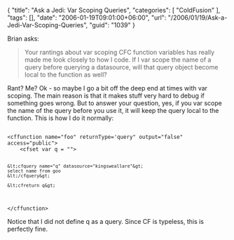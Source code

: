 {
	"title": "Ask a Jedi: Var Scoping Queries",
	"categories": [
		"ColdFusion"
	],
	"tags": [],
	"date": "2006-01-19T09:01:00+06:00",
	"url": "/2006/01/19/Ask-a-Jedi-Var-Scoping-Queries",
	"guid": "1039"
}

Brian asks:

<blockquote>
Your rantings about var scoping CFC function variables has really made me look closely to how I code. If I var scope the name of a query before querying a datasource, will that query object become local to the function as well?
</blockquote>

Rant? Me? Ok - so maybe I go a bit off the deep end at times with var scoping. The main reason is that it makes stuff very hard to debug if something goes wrong. But to answer your question, yes, if you var scope the name of the query before you use it, it will keep the query local to the function. This is how I do it normally:

<code>
&lt;cffunction name="foo" returnType='query" output="false" access="public"&gt;
    &lt;cfset var q = ""&gt;

    &lt;cfquery name="q" datasource="kingsweallare"&gt;
    select name from goo
    &lt;/cfquery&gt;

    &lt;cfreturn q&gt;
&lt;/cffunction&gt;
</code>

Notice that I did not define q as a query. Since CF is typeless, this is perfectly fine.